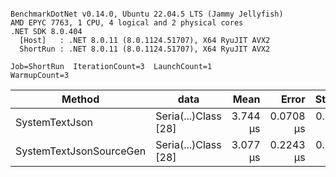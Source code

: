 ```

BenchmarkDotNet v0.14.0, Ubuntu 22.04.5 LTS (Jammy Jellyfish)
AMD EPYC 7763, 1 CPU, 4 logical and 2 physical cores
.NET SDK 8.0.404
  [Host]   : .NET 8.0.11 (8.0.1124.51707), X64 RyuJIT AVX2
  ShortRun : .NET 8.0.11 (8.0.1124.51707), X64 RyuJIT AVX2

Job=ShortRun  IterationCount=3  LaunchCount=1  
WarmupCount=3  

```
| Method                  | data                 | Mean     | Error     | StdDev    | Min      | Max      | Gen0   | Allocated |
|------------------------ |--------------------- |---------:|----------:|----------:|---------:|---------:|-------:|----------:|
| SystemTextJson          | Seria(...)Class [28] | 3.744 μs | 0.0708 μs | 0.0039 μs | 3.742 μs | 3.749 μs | 0.0229 |   2.07 KB |
| SystemTextJsonSourceGen | Seria(...)Class [28] | 3.077 μs | 0.2243 μs | 0.0123 μs | 3.065 μs | 3.090 μs | 0.0267 |    2.2 KB |
